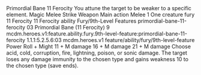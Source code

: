 <ability>
  <name>Primordial Bane</name>
  <cost>11 Ferocity</cost>
  <flavor>You attune the target to be weaker to a specific element.</flavor>
  <keywords>
    <keyword>Magic</keyword>
    <keyword>Melee</keyword>
    <keyword>Strike</keyword>
    <keyword>Weapon</keyword>
  </keywords>
  <type>Main action</type>
  <distance>Melee 1</distance>
  <target>One creature</target>
  <metadata>
    <class>fury</class>
    <cost>11 Ferocity</cost>
    <cost_amount>11</cost_amount>
    <cost_resource>Ferocity</cost_resource>
    <feature_type>ability</feature_type>
    <file_dpath>Fury/9th-Level Features</file_dpath>
    <item_id>primordial-bane-11-ferocity</item_id>
    <item_index>03</item_index>
    <item_name>Primordial Bane (11 Ferocity)</item_name>
    <level>9</level>
    <scc>mcdm.heroes.v1:feature.ability.fury.9th-level-feature:primordial-bane-11-ferocity</scc>
    <scdc>1.1.1:5.2.5.6:03</scdc>
    <source>mcdm.heroes.v1</source>
    <type>feature/ability/fury/9th-level-feature</type>
  </metadata>
  <effects>
    <effect type="roll">
      <roll>Power Roll + Might</roll>
      <t1>11 + M damage</t1>
      <t2>16 + M damage</t2>
      <t3>21 + M damage</t3>
    </effect>
    <effect type="mundane">Choose acid, cold, corruption, fire, lightning, poison, or sonic damage. The target loses any damage immunity to the chosen type and gains weakness 10 to the chosen type (save ends).</effect>
  </effects>
</ability>
